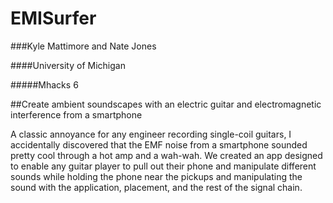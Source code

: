 # EMISurfer
###Kyle Mattimore and Nate Jones

####University of Michigan

#####Mhacks 6

##Create ambient soundscapes with an electric guitar and electromagnetic interference from a smartphone

A classic annoyance for any engineer recording single-coil guitars, I accidentally discovered that the EMF noise from a smartphone sounded pretty cool through a hot amp and a wah-wah. We created an app designed to enable any guitar player to pull out their phone and manipulate different sounds while holding the phone near the pickups and manipulating the sound with the application, placement, and the rest of the signal chain. 


